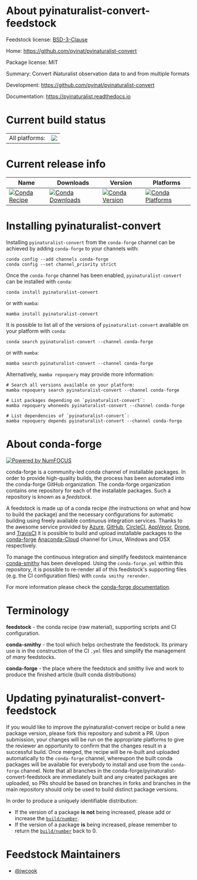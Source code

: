 About pyinaturalist-convert-feedstock
=====================================

Feedstock license: [BSD-3-Clause](https://github.com/conda-forge/pyinaturalist-convert-feedstock/blob/main/LICENSE.txt)

Home: https://github.com/pyinat/pyinaturalist-convert

Package license: MIT

Summary: Convert iNaturalist observation data to and from multiple formats

Development: https://github.com/pyinat/pyinaturalist-convert

Documentation: https://pyinaturalist.readthedocs.io

Current build status
====================


<table><tr><td>All platforms:</td>
    <td>
      <a href="https://dev.azure.com/conda-forge/feedstock-builds/_build/latest?definitionId=13900&branchName=main">
        <img src="https://dev.azure.com/conda-forge/feedstock-builds/_apis/build/status/pyinaturalist-convert-feedstock?branchName=main">
      </a>
    </td>
  </tr>
</table>

Current release info
====================

| Name | Downloads | Version | Platforms |
| --- | --- | --- | --- |
| [![Conda Recipe](https://img.shields.io/badge/recipe-pyinaturalist--convert-green.svg)](https://anaconda.org/conda-forge/pyinaturalist-convert) | [![Conda Downloads](https://img.shields.io/conda/dn/conda-forge/pyinaturalist-convert.svg)](https://anaconda.org/conda-forge/pyinaturalist-convert) | [![Conda Version](https://img.shields.io/conda/vn/conda-forge/pyinaturalist-convert.svg)](https://anaconda.org/conda-forge/pyinaturalist-convert) | [![Conda Platforms](https://img.shields.io/conda/pn/conda-forge/pyinaturalist-convert.svg)](https://anaconda.org/conda-forge/pyinaturalist-convert) |

Installing pyinaturalist-convert
================================

Installing `pyinaturalist-convert` from the `conda-forge` channel can be achieved by adding `conda-forge` to your channels with:

```
conda config --add channels conda-forge
conda config --set channel_priority strict
```

Once the `conda-forge` channel has been enabled, `pyinaturalist-convert` can be installed with `conda`:

```
conda install pyinaturalist-convert
```

or with `mamba`:

```
mamba install pyinaturalist-convert
```

It is possible to list all of the versions of `pyinaturalist-convert` available on your platform with `conda`:

```
conda search pyinaturalist-convert --channel conda-forge
```

or with `mamba`:

```
mamba search pyinaturalist-convert --channel conda-forge
```

Alternatively, `mamba repoquery` may provide more information:

```
# Search all versions available on your platform:
mamba repoquery search pyinaturalist-convert --channel conda-forge

# List packages depending on `pyinaturalist-convert`:
mamba repoquery whoneeds pyinaturalist-convert --channel conda-forge

# List dependencies of `pyinaturalist-convert`:
mamba repoquery depends pyinaturalist-convert --channel conda-forge
```


About conda-forge
=================

[![Powered by
NumFOCUS](https://img.shields.io/badge/powered%20by-NumFOCUS-orange.svg?style=flat&colorA=E1523D&colorB=007D8A)](https://numfocus.org)

conda-forge is a community-led conda channel of installable packages.
In order to provide high-quality builds, the process has been automated into the
conda-forge GitHub organization. The conda-forge organization contains one repository
for each of the installable packages. Such a repository is known as a *feedstock*.

A feedstock is made up of a conda recipe (the instructions on what and how to build
the package) and the necessary configurations for automatic building using freely
available continuous integration services. Thanks to the awesome service provided by
[Azure](https://azure.microsoft.com/en-us/services/devops/), [GitHub](https://github.com/),
[CircleCI](https://circleci.com/), [AppVeyor](https://www.appveyor.com/),
[Drone](https://cloud.drone.io/welcome), and [TravisCI](https://travis-ci.com/)
it is possible to build and upload installable packages to the
[conda-forge](https://anaconda.org/conda-forge) [Anaconda-Cloud](https://anaconda.org/)
channel for Linux, Windows and OSX respectively.

To manage the continuous integration and simplify feedstock maintenance
[conda-smithy](https://github.com/conda-forge/conda-smithy) has been developed.
Using the ``conda-forge.yml`` within this repository, it is possible to re-render all of
this feedstock's supporting files (e.g. the CI configuration files) with ``conda smithy rerender``.

For more information please check the [conda-forge documentation](https://conda-forge.org/docs/).

Terminology
===========

**feedstock** - the conda recipe (raw material), supporting scripts and CI configuration.

**conda-smithy** - the tool which helps orchestrate the feedstock.
                   Its primary use is in the construction of the CI ``.yml`` files
                   and simplify the management of *many* feedstocks.

**conda-forge** - the place where the feedstock and smithy live and work to
                  produce the finished article (built conda distributions)


Updating pyinaturalist-convert-feedstock
========================================

If you would like to improve the pyinaturalist-convert recipe or build a new
package version, please fork this repository and submit a PR. Upon submission,
your changes will be run on the appropriate platforms to give the reviewer an
opportunity to confirm that the changes result in a successful build. Once
merged, the recipe will be re-built and uploaded automatically to the
`conda-forge` channel, whereupon the built conda packages will be available for
everybody to install and use from the `conda-forge` channel.
Note that all branches in the conda-forge/pyinaturalist-convert-feedstock are
immediately built and any created packages are uploaded, so PRs should be based
on branches in forks and branches in the main repository should only be used to
build distinct package versions.

In order to produce a uniquely identifiable distribution:
 * If the version of a package **is not** being increased, please add or increase
   the [``build/number``](https://docs.conda.io/projects/conda-build/en/latest/resources/define-metadata.html#build-number-and-string).
 * If the version of a package **is** being increased, please remember to return
   the [``build/number``](https://docs.conda.io/projects/conda-build/en/latest/resources/define-metadata.html#build-number-and-string)
   back to 0.

Feedstock Maintainers
=====================

* [@jwcook](https://github.com/jwcook/)

